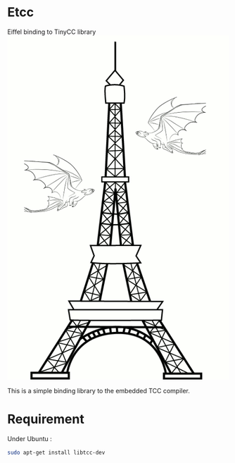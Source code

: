 # Etcc
Eiffel binding to TinyCC library
![alt tag](etcc.gif)

This is a simple binding library to the embedded TCC compiler.

# Requirement

Under Ubuntu :
```sh
sudo apt-get install libtcc-dev
```
